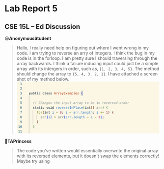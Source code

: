 # Lab Report 5

## CSE 15L – Ed Discussion

:smiley:**AnonymousStudent**
> Hello, I really need help on figuring out where I went wrong in my code. I am trying to reverse an arry of integers. I think the bug in my code is in the forloop. I am pretty sure I should traversing through the array backwards. I think a faliure inducing input could just be a simple array with its intergers in order, such as, `{1, 2, 3, 4, 5}`. The method should change the array to `{5, 4, 3, 2, 1}`. I have attached a screen shot of my method below.
> ![Image](SymCode2.png)

:princess:**TAPrincess**
> The code you've written would essentially overwrite the original array with its reversed elements, but it doesn't swap the elements correctly! Maybe try using
